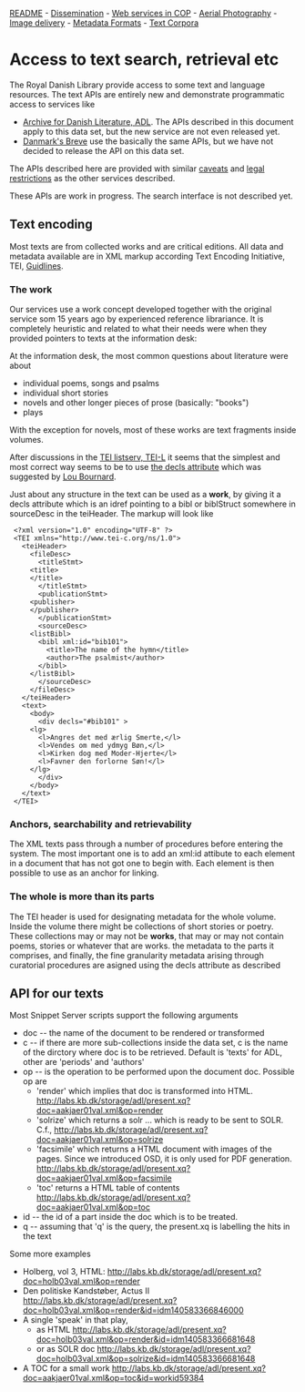 [README](README.md) - [Dissemination](oai-pmh.md) - [Web services in COP](cop-backend.md) - [Aerial Photography](geographic-data.md) - [Image delivery](image-delivery.md) - [Metadata Formats](metadata-formats.md) - [Text Corpora](text-corpora.md)

# Access to text search, retrieval etc

The Royal Danish Library provide access to some text and language
resources. The text APIs are entirely new and demonstrate programmatic
access to services like

* [Archive for Danish Literature, ADL](http://www.adl.dk/). The APIs
  described in this document apply to this data set, but the new
  service are not even released yet.
* [Danmark's Breve](http://danmarksbreve.kb.dk/) use the basically the
  same APIs, but we have not decided to release the API on this data
  set.

The APIs described here are provided with similar
[caveats](README.md#caveats) and [legal restrictions](README.md#licences--legalese) as the other services
described.

These APIs are work in progress. The search interface is not described yet.

## Text encoding

Most texts are from collected works and are critical editions.
All data and metadata available are in XML markup according Text Encoding Initiative, TEI, [Guidlines](http://www.tei-c.org/release/doc/tei-p5-doc/en/html/).

### The work

Our services use a work concept developed together with the original
service som 15 years ago by experienced reference librariance. It is
completely heuristic and related to what their needs were when they provided pointers
to texts at the information desk:

At the information desk, the most common questions about literature were about

* individual poems, songs and psalms
* individual short stories
* novels and other longer pieces of prose (basically: "books")
* plays

With the exception for novels, most of these works are text fragments inside volumes.

After discussions in the [TEI listserv, TEI-L](https://listserv.brown.edu/archives/cgi-bin/wa?A1=ind1408&L=TEI-L#2) it seems that the simplest and most correct way seems to be to use  [the decls attribute](http://www.tei-c.org/Vault/P5/2.5.0/doc/tei-p5-doc/en/html/CC.html#CCAS2) which was suggested by [Lou Bournard](https://listserv.brown.edu/archives/cgi-bin/wa?A2=ind1408&L=TEI-L&F=&S=&P=58469).

Just about any structure in the text can be used as a __work__, by giving it a decls attribute which is an idref pointing to a bibl or biblStruct somewhere in sourceDesc in the teiHeader. The markup will look like

```
 <?xml version="1.0" encoding="UTF-8" ?>
 <TEI xmlns="http://www.tei-c.org/ns/1.0">
   <teiHeader>
     <fileDesc>
       <titleStmt>
	 <title>
	 </title>
       </titleStmt>
       <publicationStmt>
	 <publisher>
	 </publisher>
       </publicationStmt>
       <sourceDesc>
	 <listBibl>
	   <bibl xml:id="bib101">
	     <title>The name of the hymn</title>
	     <author>The psalmist</author>
	   </bibl>
	 </listBibl>
       </sourceDesc>
     </fileDesc>
   </teiHeader>
   <text>
     <body>
       <div decls="#bib101" >
	 <lg>
	   <l>Angres det med ærlig Smerte,</l>
	   <l>Vendes om med ydmyg Bøn,</l>
	   <l>Kirken dog med Moder-Hjerte</l>
	   <l>Favner den forlorne Søn!</l>
	 </lg>
       </div>
     </body>
   </text>
 </TEI>
```

### Anchors, searchability and retrievability

The XML texts pass through a number of procedures before entering the
system. The most important one is to add an xml:id attibute to each
element in a document that has not got one to begin with. Each element
is then possible to use as an anchor for linking.


### The whole is more than its parts

The TEI header is used for designating metadata for the whole volume.
Inside the volume there might be collections of short stories or poetry. These collections may or may not be __works__,
that may or may not contain poems, stories or whatever that are works.
the metadata to the parts it comprises, and
finally, the fine granularity metadata arising through curatorial procedures are asigned using the decls attribute as described


## API for our texts

Most Snippet Server scripts support the following arguments

* doc -- the name of the document to be rendered or transformed
* c   -- if there are more sub-collections inside the data set, c is the name of the dirctory where doc is to be retrieved. Default is 'texts' for ADL, other are 'periods' and 'authors'
* op  -- is the operation to be performed upon the document doc. Possible op are
  * 'render' which implies that doc is transformed into HTML. http://labs.kb.dk/storage/adl/present.xq?doc=aakjaer01val.xml&op=render
  * 'solrize' which returns a solr <add> ... </add> which is ready to be sent to SOLR. C.f., http://labs.kb.dk/storage/adl/present.xq?doc=aakjaer01val.xml&op=solrize
  * 'facsimile' which returns a HTML document with images of the pages. Since we introduced OSD, it is only used for PDF generation. http://labs.kb.dk/storage/adl/present.xq?doc=aakjaer01val.xml&op=facsimile
  * 'toc' returns a HTML table of contents http://labs.kb.dk/storage/adl/present.xq?doc=aakjaer01val.xml&op=toc 
* id  -- the id of a part inside the doc which is to be treated. 
* q -- assuming that 'q' is the query, the present.xq is labelling the hits in the text

Some more examples

* Holberg, vol 3, HTML: http://labs.kb.dk/storage/adl/present.xq?doc=holb03val.xml&op=render
* Den politiske Kandstøber, Actus II http://labs.kb.dk/storage/adl/present.xq?doc=holb03val.xml&op=render&id=idm140583366846000
* A single 'speak' in that play, 
  * as HTML http://labs.kb.dk/storage/adl/present.xq?doc=holb03val.xml&op=render&id=idm140583366681648
  * or as SOLR doc http://labs.kb.dk/storage/adl/present.xq?doc=holb03val.xml&op=solrize&id=idm140583366681648
* A TOC for a small work http://labs.kb.dk/storage/adl/present.xq?doc=aakjaer01val.xml&op=toc&id=workid59384

